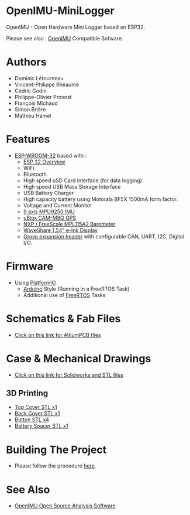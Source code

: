 # OpenIMU-MiniLogger
OpenIMU - Open Hardware Mini Logger based on ESP32. 

Please see also :
[OpenIMU](https://github.com/introlab/OpenIMU-MiniLogger) Compatible Sofware.

# Authors
* Dominic Létourneau
* Vincent-Philippe Rhéaume
* Cédric Godin
* Philippe-Olivier Provost
* François Michaud
* Simon Brière
* Mathieu Hamel

# Features
* [ESP-WROOM-32](https://www.espressif.com/en/esp-wroom-32/resources) based with :
  * [ESP 32 Overview](https://www.espressif.com/en/products/hardware/esp32/overview)
  * WiFi
  * Bluetooth
  * High speed uSD Card Interface (for data logging)
  * High speed USB Mass Storage Interface
  * USB Battery Charger
  * High capacity battery using Motorala BF5X 1500mA form factor.
  * Voltage and Current Monitor
  * [9 axis MPU9250 IMU](https://www.invensense.com/products/motion-tracking/9-axis/mpu-9250/)
  * [uBlox CAM-M8Q GPS](https://www.u-blox.com/en/product/cam-m8-series)
  * [NXP / FreeScale MPL115A2 Barometer](https://www.nxp.com/docs/en/data-sheet/MPL115A2.pdf)
  * [WaveShare 1.54" e-Ink Display](https://www.waveshare.com/wiki/1.54inch_e-Paper_Module)
  * [Grove expansion header](http://wiki.seeedstudio.com/Grove_System/) with configurable CAN, UART, I2C, Digital I/O.

# Firmware
* Using [PlatformIO](https://platformio.org/)
  * [Arduino](https://github.com/espressif/arduino-esp32) Style (Running in a FreeRTOS Task)
  * Additional use of [FreeRTOS](https://www.freertos.org/) Tasks 

# Schematics & Fab Files
* [Click on this link for AltiumPCB files](./Hardware/AltiumPCB)

# Case & Mechanical Drawings
* [Click on this link for Solidworks and STL files](./Hardware/Solidworks)

## 3D Printing
* [Top Cover STL x1](./Hardware/Solidworks/Top%20Cover.STL)
* [Back Cover STL x1](./Hardware/Solidworks/Back%20Cover%20R2.STL)
* [Button STL x4](./Hardware/Solidworks/Bouton%20Open%20MU.STL)
* [Battery Spacer STL x1](./Hardware/Solidworks/Standoff%20Batterie.STL)

# Building The Project
* Please follow the procedure [here](https://github.com/introlab/OpenIMU-MiniLogger/wiki/Development-Tools).

# See Also
* [OpenIMU Open Source Analysis Software](https://github.com/introlab/OpenIMU)
